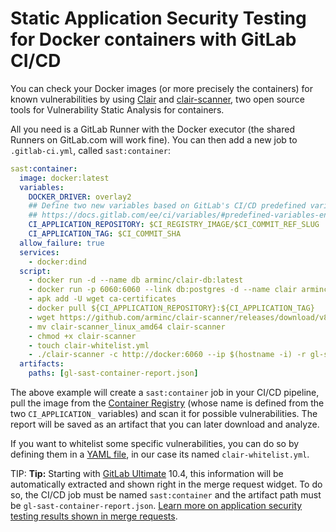 # Static Application Security Testing for Docker containers with GitLab CI/CD

You can check your Docker images (or more precisely the containers) for known
vulnerabilities by using [Clair](https://github.com/coreos/clair) and
[clair-scanner](https://github.com/arminc/clair-scanner), two open source tools
for Vulnerability Static Analysis for containers.

All you need is a GitLab Runner with the Docker executor (the shared Runners on
GitLab.com will work fine). You can then add a new job to `.gitlab-ci.yml`,
called `sast:container`:

```yaml
sast:container:
  image: docker:latest
  variables:
    DOCKER_DRIVER: overlay2
    ## Define two new variables based on GitLab's CI/CD predefined variables
    ## https://docs.gitlab.com/ee/ci/variables/#predefined-variables-environment-variables
    CI_APPLICATION_REPOSITORY: $CI_REGISTRY_IMAGE/$CI_COMMIT_REF_SLUG
    CI_APPLICATION_TAG: $CI_COMMIT_SHA
  allow_failure: true
  services:
    - docker:dind
  script:
    - docker run -d --name db arminc/clair-db:latest
    - docker run -p 6060:6060 --link db:postgres -d --name clair arminc/clair-local-scan:v2.0.1
    - apk add -U wget ca-certificates
    - docker pull ${CI_APPLICATION_REPOSITORY}:${CI_APPLICATION_TAG}
    - wget https://github.com/arminc/clair-scanner/releases/download/v8/clair-scanner_linux_amd64
    - mv clair-scanner_linux_amd64 clair-scanner
    - chmod +x clair-scanner
    - touch clair-whitelist.yml
    - ./clair-scanner -c http://docker:6060 --ip $(hostname -i) -r gl-sast-container-report.json -l clair.log -w clair-whitelist.yml ${CI_APPLICATION_REPOSITORY}:${CI_APPLICATION_TAG} || true
  artifacts:
    paths: [gl-sast-container-report.json]
```

The above example will create a `sast:container` job in your CI/CD pipeline, pull
the image from the [Container Registry](../../user/project/container_registry.md)
(whose name is defined from the two `CI_APPLICATION_` variables) and scan it
for possible vulnerabilities. The report will be saved as an artifact that you
can later download and analyze.

If you want to whitelist some specific vulnerabilities, you can do so by defining
them in a [YAML file](https://github.com/arminc/clair-scanner/blob/master/README.md#example-whitelist-yaml-file),
in our case its named `clair-whitelist.yml`.

TIP: **Tip:**
Starting with [GitLab Ultimate][ee] 10.4, this information will
be automatically extracted and shown right in the merge request widget. To do
so, the CI/CD job must be named `sast:container` and the artifact path must be
`gl-sast-container-report.json`.
[Learn more on application security testing results shown in merge requests](https://docs.gitlab.com/ee/user/project/merge_requests/sast_docker.html).

[ee]: https://about.gitlab.com/gitlab-ee/
